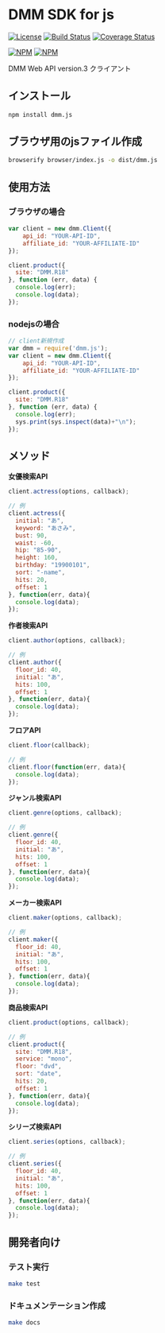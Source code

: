 # DMM SDK for js
[![License](http://img.shields.io/badge/license-mit-blue.svg?style=flat-square)](https://github.com/dmmlabo/dmm-js-sdk/blob/master/LICENSE)
[![Build Status](http://img.shields.io/travis/dmmlabo/dmm-js-sdk.svg?style=flat-square)](https://travis-ci.org/dmmlabo/dmm-js-sdk)
[![Coverage Status](https://img.shields.io/coveralls/dmmlabo/dmm-js-sdk.svg?style=flat-square)](https://coveralls.io/github/dmmlabo/dmm-js-sdk?branch=master)

[![NPM](https://nodei.co/npm-dl/dmm.js.png?months=9&height=3)](https://nodei.co/npm/dmm.js/)
[![NPM](https://nodei.co/npm/dmm.js.png?downloads=true&downloadRank=true&stars=true)](https://nodei.co/npm/dmm.js/)

DMM Web API version.3 クライアント

## インストール

``` bash
npm install dmm.js
```

## ブラウザ用のjsファイル作成
``` bash
browserify browser/index.js -o dist/dmm.js
```

## 使用方法

### ブラウザの場合

``` javascript
var client = new dmm.Client({
    api_id: "YOUR-API-ID",
    affiliate_id: "YOUR-AFFILIATE-ID"
});

client.product({
  site: "DMM.R18"
}, function (err, data) {
  console.log(err);
  console.log(data);
});
```

### nodejsの場合

``` javascript
// client新規作成
var dmm = require('dmm.js');
var client = new dmm.Client({
    api_id: "YOUR-API-ID",
    affiliate_id: "YOUR-AFFILIATE-ID"
});

client.product({
  site: "DMM.R18"
}, function (err, data) {
  console.log(err);
  sys.print(sys.inspect(data)+"\n");
});

```

## メソッド
**女優検索API**

``` javascript
client.actress(options, callback);

// 例
client.actress({
  initial: "あ",
  keyword: "あさみ",
  bust: 90,
  waist: -60,
  hip: "85-90",
  height: 160,
  birthday: "19900101",
  sort: "-name",
  hits: 20,
  offset: 1
}, function(err, data){
  console.log(data);
});
```

**作者検索API**

``` javascript
client.author(options, callback);

// 例
client.author({
  floor_id: 40,
  initial: "あ",
  hits: 100,
  offset: 1
}, function(err, data){
  console.log(data);
});

```

**フロアAPI**

``` javascript
client.floor(callback);

// 例
client.floor(function(err, data){
  console.log(data);
});

```

**ジャンル検索API**

``` javascript
client.genre(options, callback);

// 例
client.genre({
  floor_id: 40,
  initial: "あ",
  hits: 100,
  offset: 1
}, function(err, data){
  console.log(data);
});

```

**メーカー検索API**

``` javascript
client.maker(options, callback);

// 例
client.maker({
  floor_id: 40,
  initial: "あ",
  hits: 100,
  offset: 1
}, function(err, data){
  console.log(data);
});
```

**商品検索API**

``` javascript
client.product(options, callback);

// 例
client.product({
  site: "DMM.R18",
  service: "mono",
  floor: "dvd",
  sort: "date",
  hits: 20,
  offset: 1
}, function(err, data){
  console.log(data);
});
```

**シリーズ検索API**

``` javascript
client.series(options, callback);

// 例
client.series({
  floor_id: 40,
  initial: "あ",
  hits: 100,
  offset: 1
}, function(err, data){
  console.log(data);
});
```

## 開発者向け

### テスト実行

``` bash
make test
```

### ドキュメンテーション作成

``` bash
make docs
```
